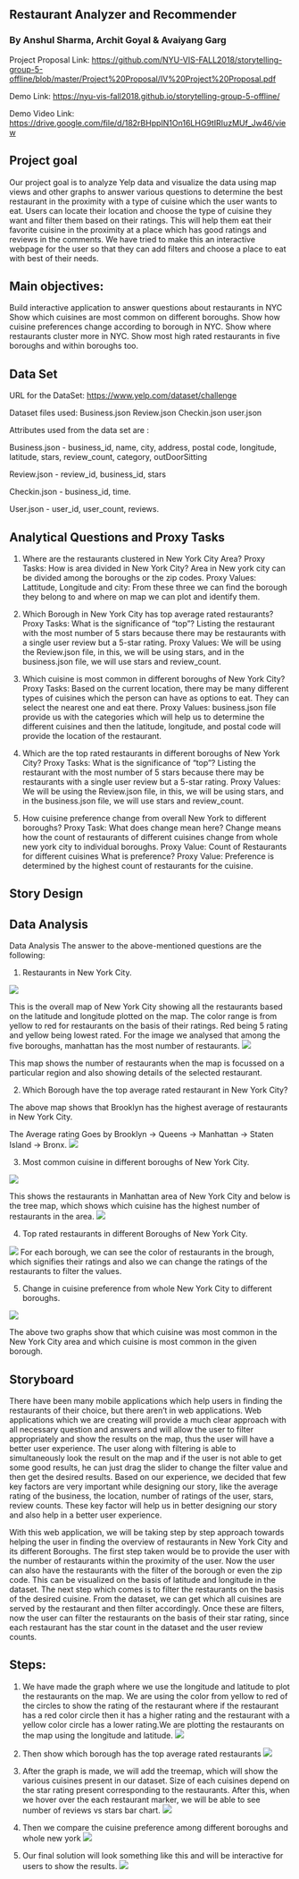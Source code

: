 ## Restaurant Analyzer and Recommender
### By Anshul Sharma, Archit Goyal & Avaiyang Garg

Project Proposal Link: https://github.com/NYU-VIS-FALL2018/storytelling-group-5-offline/blob/master/Project%20Proposal/IV%20Project%20Proposal.pdf

Demo Link: https://nyu-vis-fall2018.github.io/storytelling-group-5-offline/

Demo Video Link: https://drive.google.com/file/d/182rBHppIN1On16LHG9tIRIuzMUf_Jw46/view

                                                             
## Project goal
Our project goal is to analyze Yelp data and visualize the data using map views and other graphs to answer various questions to determine the best restaurant in the proximity with a type of cuisine which the user wants to eat. Users can locate their location and choose the type of cuisine they want and filter them based on their ratings. This will help them eat their favorite cuisine in the proximity at a place which has good ratings and reviews in the comments. We have tried to make this an interactive webpage for the user so that they can add filters and choose a place to eat with best of their needs.

## Main objectives:

Build interactive application to answer questions about restaurants in NYC
Show which cuisines are most common on different boroughs.
Show how cuisine preferences change according to borough in NYC.
Show where restaurants cluster more in NYC.
Show most high rated restaurants in five boroughs and within boroughs too.


## Data Set

URL for the DataSet: https://www.yelp.com/dataset/challenge

Dataset files used:
Business.json
Review.json 
Checkin.json
user.json

Attributes used from the data set are :

Business.json - business_id, name, city, address, postal code, longitude, latitude, stars, review_count, category, outDoorSitting

Review.json - review_id, business_id, stars 

Checkin.json - business_id, time.

User.json - user_id, user_count, reviews.

## Analytical Questions and Proxy Tasks
	
1. Where are the restaurants clustered in New York City Area?
Proxy Tasks: 
How is area divided in New York City? Area in New york city can be divided among the boroughs or the zip codes.
Proxy Values:
Lattitude, Longitude and city: From these three we can find the borough they belong to and where on map we can plot and identify them.

2. Which Borough in New York City has top average rated restaurants? 
Proxy Tasks: 
What is the significance of “top”? Listing the restaurant with the most number of 5 stars because there may be restaurants with a single user review but a 5-star rating.
Proxy Values: 
We will be using the Review.json file, in this, we will be using stars, and in the business.json file, we will use stars and review_count.

3. Which cuisine is most common in different boroughs of New York City?
Proxy Tasks:
Based on the current location, there may be many different types of cuisines which the person can have as options to eat. They can select the nearest one and eat there.
Proxy Values: 
business.json file provide us with the categories which will help us to determine the different cuisines and then the latitude, longitude, and postal code will provide the location of the restaurant.

4. Which are the top rated restaurants in different boroughs of New York City?
Proxy Tasks:
What is the significance of “top”? Listing the restaurant with the most number of 5 stars because there may be restaurants with a single user review but a 5-star rating.
Proxy Values: 
We will be using the Review.json file, in this, we will be using stars, and in the business.json file, we will use stars and review_count.

5. How cuisine preference change from overall New York to different boroughs?
Proxy Task:
What does change mean here? Change means how the count of restaurants of different cuisines change from whole new york city to individual boroughs.
Proxy Value: Count of Restaurants for different cuisines
What is preference?
Proxy Value: Preference is determined by the highest count of restaurants for the cuisine.

## Story Design
## Data Analysis
Data Analysis
The answer to the above-mentioned questions are the following:

1. Restaurants in New York City.


![](https://github.com/NYU-VIS-FALL2018/storytelling-group-5-offline/blob/master/img/1.png)

This is the overall map of New York City showing all the restaurants based on the latitude and longitude plotted on the map. The color range is from yellow to red for restaurants on the basis of their ratings. Red being 5 rating and yellow being lowest rated. For the image we analysed that among the five boroughs, manhattan has the most number of restaurants.
![](https://github.com/NYU-VIS-FALL2018/storytelling-group-5-offline/blob/master/img/5.png)

This map shows the number of restaurants when the map is focussed on a particular region and also showing details of the selected restaurant.


2. Which Borough have the top average rated restaurant in New York City?

The above map shows that Brooklyn has the highest average of restaurants in New York City.

The Average rating Goes by Brooklyn -> Queens -> Manhattan -> Staten Island -> Bronx.
![](https://github.com/NYU-VIS-FALL2018/storytelling-group-5-offline/blob/master/img/2.png)



3. Most common cuisine in different boroughs of New York City.

![](https://github.com/NYU-VIS-FALL2018/storytelling-group-5-offline/blob/master/img/3.png)

This shows the restaurants in Manhattan area of New York City and below is the tree map, which shows which cuisine has the highest number of restaurants in the area.
![](https://github.com/NYU-VIS-FALL2018/storytelling-group-5-offline/blob/master/img/6.png)

4. Top rated restaurants in different Boroughs of New York City.

![](https://github.com/NYU-VIS-FALL2018/storytelling-group-5-offline/blob/master/img/9.png)
For each borough, we can see the color of restaurants in the brough, which signifies their ratings and also we can change the ratings of the restaurants to filter the values.


5. Change in cuisine preference from whole New York City to different boroughs.

![](https://github.com/NYU-VIS-FALL2018/storytelling-group-5-offline/blob/master/img/4.png)

The above two graphs show that which cuisine was most common in the New York City area and which cuisine is most common in the  given borough.

## Storyboard
There have been many mobile applications which help users in finding the restaurants of their choice, but there aren’t in web applications. Web applications which we are creating will provide a much clear approach with all necessary question and answers and will allow the user to filter appropriately and show the results on the map, thus the user will have a better user experience. The user along with filtering is able to simultaneously look the result on the map and if the user is not able to get some good results, he can just drag the slider to change the filter value and then get the desired results. Based on our experience, we decided that few key factors are very important while designing our story, like the average rating of the business, the location, number of ratings of the user, stars, review counts. These key factor will help us in better designing our story and also help in a better user experience. 

With this web application, we will be taking step by step approach towards helping the user in finding the overview of restaurants in New York City and its different Boroughs. The first step taken would be to provide the user with the number of restaurants within the proximity of the user. Now the user can also have the restaurants with the filter of the borough or even the zip code. This can be visualized on the basis of latitude and longitude in the dataset. The next step which comes is to filter the restaurants on the basis of the desired cuisine. From the dataset, we can get which all cuisines are served by the restaurant and then filter accordingly. Once these are filters, now the user can filter the restaurants on the basis of their star rating, since each restaurant has the star count in the dataset and the user review counts. 


## Steps:

1. We have made the graph where we use the longitude and latitude to plot the restaurants on the map. We are using the color from yellow to red of the circles to show the rating of the restaurant where if the restaurant has a red color circle then it has a higher rating and the restaurant with a yellow color circle has a lower rating.We are plotting the restaurants on the map using the longitude and latitude.
![](https://github.com/NYU-VIS-FALL2018/storytelling-group-5-offline/blob/master/img/1.png)
2. Then show which borough has the top average rated restaurants
![](https://github.com/NYU-VIS-FALL2018/storytelling-group-5-offline/blob/master/img/2.png)

3. After the graph is made, we will add the treemap, which will show the various cuisines present in our dataset. Size of each cuisines depend on the star rating present corresponding to the restaurants. After this, when we hover over the each restaurant marker, we will be able to see number of reviews vs stars bar chart.
![](https://github.com/NYU-VIS-FALL2018/storytelling-group-5-offline/blob/master/img/3.png)
4. Then we compare the cuisine preference among different boroughs and whole new york
![](https://github.com/NYU-VIS-FALL2018/storytelling-group-5-offline/blob/master/img/4.png)
5. Our final solution will look something like this and will be interactive for users to show the results.
![](https://github.com/NYU-VIS-FALL2018/storytelling-group-5-offline/blob/master/img/2.png)

